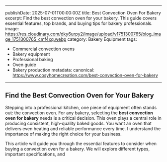 
---
publishDate: 2025-07-01T00:00:00Z
title: Best Convection Oven For Bakery
excerpt: Find the best convection oven for your bakery. This guide covers essential features, top brands, and buying tips for bakery professionals.
image: https://res.cloudinary.com/dky6urpy2/image/upload/v1751300765/blog_image_1751300765_cmf4xq.webp
category: Bakery Equipment
tags:
  - Commercial convection ovens
  - Bakery equipment
  - Professional baking
  - Oven guide
  - Bakery production
metadata:
  canonical: https://www.cosyhomecreation.com/best-convection-oven-for-bakery
---

## Find the Best Convection Oven for Your Bakery

Stepping into a professional kitchen, one piece of equipment often stands out: the convection oven. For any bakery, selecting the **best convection oven for bakery** needs is a critical decision. This oven plays a central role in producing consistent, high-quality baked goods. You want an oven that delivers even heating and reliable performance every time. I understand the importance of making the right choice for your business.

This article will guide you through the essential features to consider when buying a convection oven for a bakery. We will explore different types, important specifications, and